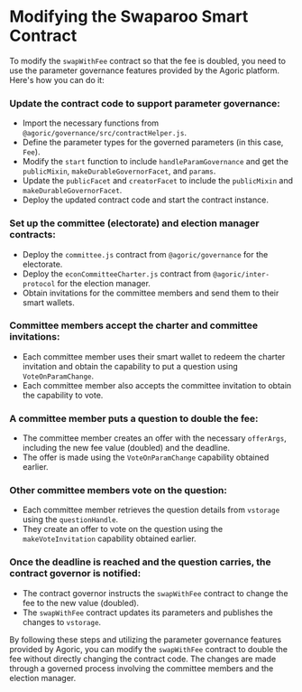 # Modifying the Swaparoo Smart Contract

To modify the `swapWithFee` contract so that the fee is doubled, you need to use the parameter governance features provided by the Agoric platform. Here's how you can do it:

### Update the contract code to support parameter governance:
- Import the necessary functions from `@agoric/governance/src/contractHelper.js`.
- Define the parameter types for the governed parameters (in this case, `Fee`).
- Modify the `start` function to include `handleParamGovernance` and get the `publicMixin`, `makeDurableGovernorFacet`, and `params`.
- Update the `publicFacet` and `creatorFacet` to include the `publicMixin` and `makeDurableGovernorFacet`.
- Deploy the updated contract code and start the contract instance.

### Set up the committee (electorate) and election manager contracts:
- Deploy the `committee.js` contract from `@agoric/governance` for the electorate.
- Deploy the `econCommitteeCharter.js` contract from `@agoric/inter-protocol` for the election manager.
- Obtain invitations for the committee members and send them to their smart wallets.

### Committee members accept the charter and committee invitations:
- Each committee member uses their smart wallet to redeem the charter invitation and obtain the capability to put a question using `VoteOnParamChange`.
- Each committee member also accepts the committee invitation to obtain the capability to vote.

### A committee member puts a question to double the fee:
- The committee member creates an offer with the necessary `offerArgs`, including the new fee value (doubled) and the deadline.
- The offer is made using the `VoteOnParamChange` capability obtained earlier.

### Other committee members vote on the question:
- Each committee member retrieves the question details from `vstorage` using the `questionHandle`.
- They create an offer to vote on the question using the `makeVoteInvitation` capability obtained earlier.

### Once the deadline is reached and the question carries, the contract governor is notified:
- The contract governor instructs the `swapWithFee` contract to change the fee to the new value (doubled).
- The `swapWithFee` contract updates its parameters and publishes the changes to `vstorage`.

By following these steps and utilizing the parameter governance features provided by Agoric, you can modify the `swapWithFee` contract to double the fee without directly changing the contract code. The changes are made through a governed process involving the committee members and the election manager.

